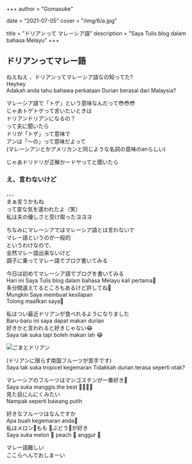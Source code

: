 +++
author = "Gomasuke"

date = "2021-07-05"
cover = "/img/6/a.jpg"

title = "ドリアンって マレーシア語"
description = "Saya Tulis blog dalam bahasa Melayu"
+++


## ドリアンってマレー語  
ねえねえ 、ドリアンってマレーシア語なの知ってた?  
Heyhey   
Adakah anda tahu bahawa perkataan Durian berasal dari Malaysia?  

マレーシア語で「トゲ」という意味なんだって😳😳😳  
じゃあトゲトゲって言いたいときは  
ドリアンドリアンになるの？  
って夫に聞いたら  
ドリが「トゲ」って意味で  
アンは「～の」って意味だよって  
(マレーシアンとかアメリカンと同じような名詞の意味のanらしい)   
  
じゃあドリドリが正解かードヤってと聞いたら  

### え、言わないけど  
、、、  
まぁ言うかもね  
って変な気を遣われたよ（笑）  
私は夫の優しさと受け取ったヨヨヨ  

ちなみにマレーシアではマレーシア語とは言わないで  
マレー語というのが一般的  
というわけなので、  
全然マレー語出来ないけど  
調子に乗ってマレー語でブログ書いてみる  

  
  今日は初めてマレーシア語でブログを書いてみる  
Hari ini Saya Tulis blog dalam bahasa Melayu
kali pertama🤭  
多分間違えてるところもあるけど許してね🙏  
Mungkin Saya membuat kesilapan  
Tolong maafkan saya🙏  

  
私はつい最近ドリアンが食べれるようになりました  
Baru-baru ini saya dapat makan durian  
好きかと言われると好きじゃない😂  
Saya tak suka tapi boleh makan lah 😂  

![ごまとドリアン](/img/6/b.jpg)  

(ドリアンに限らず南国フルーツが苦手です)  
Saya tak suka tropicel kegemaran
Tidakkah durian terasa seperti otak?  

マレーシアのフルーツはマンゴスチンが一番好き🤤  
Saya suka manggis.the best 🤤🤭🤭🤭  
見た目にんにくみたい  
Nampak seperti bawang putih  

好きなフルーツはなんですか  
Apa buah kegemaran anda🤔  
私はメロン🍈もも 🍑ぶどう🍇が好き  
Saya suka melon 🍈 peach 🍑 anggur 🍇  

マレー語難しい  
ここらへんでおしまーい  